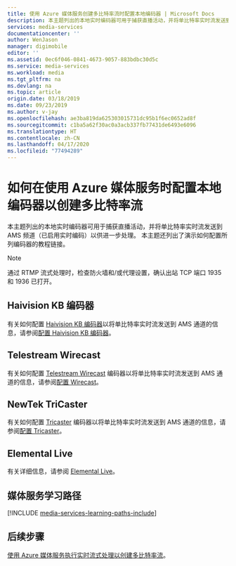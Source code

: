 ```yaml
---
title: 使用 Azure 媒体服务创建多比特率流时配置本地编码器 | Microsoft Docs
description: 本主题列出的本地实时编码器可用于捕获直播活动，并将单比特率实时流发送到 AMS 频道（已启用实时编码）以供进一步处理。 本主题列出了演示如何配置所列编码器的教程链接。
services: media-services
documentationcenter: ''
author: WenJason
manager: digimobile
editor: ''
ms.assetid: 0ec6f046-0841-4673-9057-883bdbc30d5c
ms.service: media-services
ms.workload: media
ms.tgt_pltfrm: na
ms.devlang: na
ms.topic: article
origin.date: 03/18/2019
ms.date: 09/23/2019
ms.author: v-jay
ms.openlocfilehash: ae3ba819da625303015731dc95b1f6ec0652ad8f
ms.sourcegitcommit: c1ba5a62f30ac0a3acb337fb77431de6493e6096
ms.translationtype: HT
ms.contentlocale: zh-CN
ms.lasthandoff: 04/17/2020
ms.locfileid: "77494289"
---
```

# <a name="how-to-configure-on-premises-encoders-when-using-azure-media-services-to-create-multi-bitrate-streams"></a>如何在使用 Azure 媒体服务时配置本地编码器以创建多比特率流
本主题列出的本地实时编码器可用于捕获直播活动，并将单比特率实时流发送到 AMS 频道（已启用实时编码）以供进一步处理。 本主题还列出了演示如何配置所列编码器的教程链接。

> [!NOTE]
> 通过 RTMP 流式处理时，检查防火墙和/或代理设置，确认出站 TCP 端口 1935 和 1936 已打开。

## <a name="haivision-kb-encoder"></a>Haivision KB 编码器
有关如何配置 [Haivision KB 编码器](https://www.haivision.com/products/kb-series/)以将单比特率实时流发送到 AMS 通道的信息，请参阅[配置 Haivision KB 编码器](media-services-configure-kb-live-encoder.md)。

## <a name="telestream-wirecast"></a>Telestream Wirecast
有关如何配置 [Telestream Wirecast](https://www.telestream.net/wirecast/overview.htm) 编码器以将单比特率实时流发送到 AMS 通道的信息，请参阅[配置 Wirecast](media-services-configure-wirecast-live-encoder.md)。

## <a name="newtek-tricaster"></a>NewTek TriCaster
有关如何配置 [Tricaster](https://newtek.com/products/tricaster-40.html) 编码器以将单比特率实时流发送到 AMS 通道的信息，请参阅[配置 Tricaster](media-services-configure-tricaster-live-encoder.md)。

## <a name="elemental-live"></a>Elemental Live
有关详细信息，请参阅 [Elemental Live](https://www.elementaltechnologies.com/products/elemental-live)。

## <a name="media-services-learning-paths"></a>媒体服务学习路径
[!INCLUDE [media-services-learning-paths-include](../../../includes/media-services-learning-paths-include.md)]

## <a name="next-steps"></a>后续步骤

[使用 Azure 媒体服务执行实时流式处理以创建多比特率流](media-services-manage-live-encoder-enabled-channels.md)。

